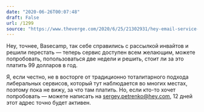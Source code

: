 ```yaml
---
date: "2020-06-26T00:07:48"
draft: False
url: /1299
source: "https://www.theverge.com/2020/6/25/21302931/hey-email-service-public-launch-apple-approves-app-fight-policy-price?scrolla=5eb6d68b7fedc32c19ef33b4"
---
```


Hey, точнее, Basecamp, так себе справились с рассылкой инвайтов и решили перестать — теперь сервис доступен всем желающим, можете попробовать, попользоваться две недели и решить, стоит ли за это платить 99 долларов в год.

Я, если честно, не в восторге от традиционно тоталитарного подхода либеральных сервисов, который тут наблюдается во многих местах, поэтому пока не вижу, за что там платить. Но, если кто-то хочет попробовать — можете написать на sergey.petrenko@hey.com, 12 дней этот адрес точно будет активен.
